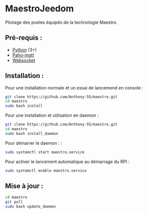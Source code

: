 # MaestroJeedom
 Pilotage des poeles équipés de la technologie Maestro.
 
 Pré-requis :
 ------------
* [Python](http://www.python.org) (3+)
* [Paho-mqtt](https://pypi.org/project/paho-mqtt/)
* [Websocket](https://pypi.org/project/websocket_client/)
	
Installation :
--------------

Pour une installation normale et un essai de lancemend en console :
```sh
git clone https://github.com/Anthony-55/maestro.git
cd maestro
sudo bash install
```
Pour une installation et utilisation en daemon :
```sh
git clone https://github.com/Anthony-55/maestro.git
cd maestro
sudo bash install_daemon
```

Pour démarrer le daemon : :
```sh
sudo systemctl start maestro.service
```

Pour activer le lancement automatique au démarrage du RPI :
```sh
sudo systemctl enable maestro.service
```

Mise à jour :
-------------

```sh
cd maestro
git pull
sudo bash update_daemon
```

